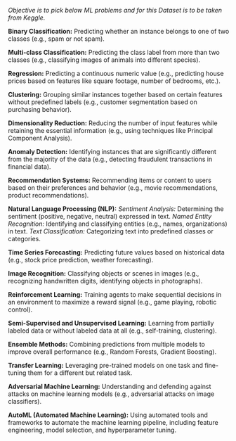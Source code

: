 *Objective is to pick below ML problems and for this Dataset is to be taken from Keggle.*

**Binary Classification:** Predicting whether an instance belongs to one of two classes (e.g., spam or not spam).

**Multi-class Classification:** Predicting the class label from more than two classes (e.g., classifying images of animals into different species).

**Regression:** Predicting a continuous numeric value (e.g., predicting house prices based on features like square footage, number of bedrooms, etc.).

**Clustering:** Grouping similar instances together based on certain features without predefined labels (e.g., customer segmentation based on purchasing behavior).

**Dimensionality Reduction:** Reducing the number of input features while retaining the essential information (e.g., using techniques like Principal Component Analysis).

**Anomaly Detection:** Identifying instances that are significantly different from the majority of the data (e.g., detecting fraudulent transactions in financial data).

**Recommendation Systems:** Recommending items or content to users based on their preferences and behavior (e.g., movie recommendations, product recommendations).

**Natural Language Processing (NLP):**
  _Sentiment Analysis:_ Determining the sentiment (positive, negative, neutral) expressed in text.
  _Named Entity Recognition:_ Identifying and classifying entities (e.g., names, organizations) in text.
  _Text Classification:_ Categorizing text into predefined classes or categories.

**Time Series Forecasting:** Predicting future values based on historical data (e.g., stock price prediction, weather forecasting).

**Image Recognition:** Classifying objects or scenes in images (e.g., recognizing handwritten digits, identifying objects in photographs).

**Reinforcement Learning:** Training agents to make sequential decisions in an environment to maximize a reward signal (e.g., game playing, robotic control).

**Semi-Supervised and Unsupervised Learning:** Learning from partially labeled data or without labeled data at all (e.g., self-training, clustering).

**Ensemble Methods:** Combining predictions from multiple models to improve overall performance (e.g., Random Forests, Gradient Boosting).

**Transfer Learning:** Leveraging pre-trained models on one task and fine-tuning them for a different but related task.

**Adversarial Machine Learning:** Understanding and defending against attacks on machine learning models (e.g., adversarial attacks on image classifiers).

**AutoML (Automated Machine Learning):** Using automated tools and frameworks to automate the machine learning pipeline, including feature engineering, model selection, and hyperparameter tuning.
